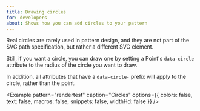 ```yaml
---
title: Drawing circles
for: developers
about: Shows how you can add circles to your pattern
---
```


Real circles are rarely used in pattern design, and they are not part of the SVG path specification, 
but rather a different SVG element.

Still, if you want a circle, you can draw one by setting a Point's `data-circle` attribute 
to the radius of the circle you want to draw.

In addition, all attributes that have a `data-circle-` prefix will apply to the circle, rather than the point.

<Example pattern="rendertest" caption="Circles" options={{ colors: false, text: false, macros: false, snippets: false, widthHd: false }} />

